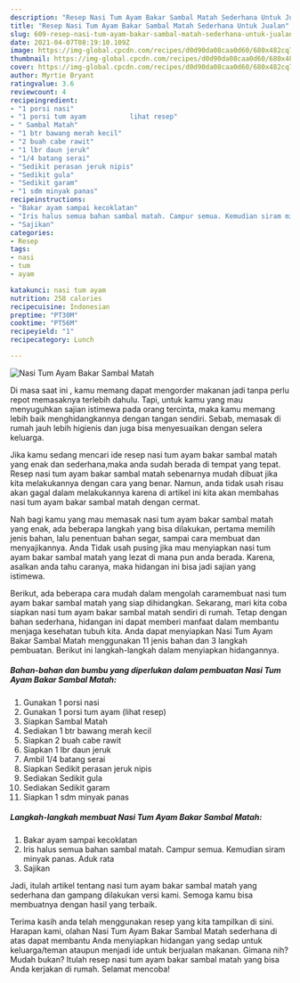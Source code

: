 ```yaml
---
description: "Resep Nasi Tum Ayam Bakar Sambal Matah Sederhana Untuk Jualan"
title: "Resep Nasi Tum Ayam Bakar Sambal Matah Sederhana Untuk Jualan"
slug: 609-resep-nasi-tum-ayam-bakar-sambal-matah-sederhana-untuk-jualan
date: 2021-04-07T08:19:10.109Z
image: https://img-global.cpcdn.com/recipes/d0d90da08caa0d60/680x482cq70/nasi-tum-ayam-bakar-sambal-matah-foto-resep-utama.jpg
thumbnail: https://img-global.cpcdn.com/recipes/d0d90da08caa0d60/680x482cq70/nasi-tum-ayam-bakar-sambal-matah-foto-resep-utama.jpg
cover: https://img-global.cpcdn.com/recipes/d0d90da08caa0d60/680x482cq70/nasi-tum-ayam-bakar-sambal-matah-foto-resep-utama.jpg
author: Myrtie Bryant
ratingvalue: 3.6
reviewcount: 4
recipeingredient:
- "1 porsi nasi"
- "1 porsi tum ayam           lihat resep"
- " Sambal Matah"
- "1 btr bawang merah kecil"
- "2 buah cabe rawit"
- "1 lbr daun jeruk"
- "1/4 batang serai"
- "Sedikit perasan jeruk nipis"
- "Sedikit gula"
- "Sedikit garam"
- "1 sdm minyak panas"
recipeinstructions:
- "Bakar ayam sampai kecoklatan"
- "Iris halus semua bahan sambal matah. Campur semua. Kemudian siram minyak panas. Aduk rata"
- "Sajikan"
categories:
- Resep
tags:
- nasi
- tum
- ayam

katakunci: nasi tum ayam 
nutrition: 258 calories
recipecuisine: Indonesian
preptime: "PT30M"
cooktime: "PT56M"
recipeyield: "1"
recipecategory: Lunch

---
```



![Nasi Tum Ayam Bakar Sambal Matah](https://img-global.cpcdn.com/recipes/d0d90da08caa0d60/680x482cq70/nasi-tum-ayam-bakar-sambal-matah-foto-resep-utama.jpg)

Di masa  saat ini , kamu memang dapat mengorder makanan jadi tanpa perlu repot memasaknya terlebih dahulu. Tapi, untuk kamu yang mau menyuguhkan sajian istimewa pada orang tercinta, maka kamu memang lebih baik menghidangkannya dengan tangan sendiri. Sebab, memasak di rumah jauh lebih higienis dan juga bisa menyesuaikan dengan selera keluarga.

Jika kamu sedang mencari ide resep nasi tum ayam bakar sambal matah yang enak dan sederhana,maka anda sudah berada di tempat yang tepat. Resep nasi tum ayam bakar sambal matah  sebenarnya mudah dibuat jika kita melakukannya dengan cara yang benar. Namun, anda tidak usah risau akan gagal dalam melakukannya 
karena di artikel ini kita akan membahas nasi tum ayam bakar sambal matah dengan cermat.  



Nah bagi kamu yang mau memasak nasi tum ayam bakar sambal matah yang enak, ada beberapa langkah yang bisa dilakukan, pertama memilih jenis bahan, lalu penentuan bahan segar, sampai cara membuat dan menyajikannya. Anda Tidak usah pusing jika mau menyiapkan nasi tum ayam bakar sambal matah yang lezat di mana pun anda berada. Karena, asalkan anda  tahu caranya, maka hidangan ini bisa jadi sajian yang istimewa.

Berikut, ada beberapa cara mudah dalam mengolah caramembuat nasi tum ayam bakar sambal matah yang siap dihidangkan. Sekarang, mari kita coba siapkan nasi tum ayam bakar sambal matah sendiri di rumah. Tetap dengan bahan sederhana, hidangan ini dapat memberi manfaat dalam membantu menjaga kesehatan tubuh kita. Anda dapat menyiapkan Nasi Tum Ayam Bakar Sambal Matah menggunakan 11 jenis bahan dan 3 langkah pembuatan. Berikut ini langkah-langkah dalam menyiapkan hidangannya.

<!--inarticleads1-->

##### Bahan-bahan dan bumbu yang diperlukan dalam pembuatan Nasi Tum Ayam Bakar Sambal Matah:

1. Gunakan 1 porsi nasi
1. Gunakan 1 porsi tum ayam           (lihat resep)
1. Siapkan  Sambal Matah
1. Sediakan 1 btr bawang merah kecil
1. Siapkan 2 buah cabe rawit
1. Siapkan 1 lbr daun jeruk
1. Ambil 1/4 batang serai
1. Siapkan Sedikit perasan jeruk nipis
1. Sediakan Sedikit gula
1. Sediakan Sedikit garam
1. Siapkan 1 sdm minyak panas




<!--inarticleads2-->

##### Langkah-langkah membuat Nasi Tum Ayam Bakar Sambal Matah:

1. Bakar ayam sampai kecoklatan
1. Iris halus semua bahan sambal matah. Campur semua. Kemudian siram minyak panas. Aduk rata
1. Sajikan




Jadi, itulah artikel tentang  nasi tum ayam bakar sambal matah  yang sederhana dan gampang dilakukan versi kami. Semoga kamu bisa membuatnya dengan hasil yang terbaik. 

Terima kasih anda telah menggunakan resep yang kita tampilkan di sini. Harapan kami, olahan  Nasi Tum Ayam Bakar Sambal Matah sederhana di atas dapat membantu Anda menyiapkan hidangan yang sedap untuk keluarga/teman ataupun menjadi ide untuk berjualan makanan. Gimana nih? Mudah bukan? Itulah resep nasi tum ayam bakar sambal matah yang bisa Anda kerjakan di rumah. Selamat mencoba!

